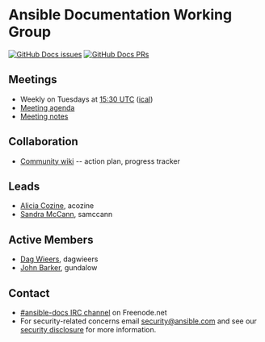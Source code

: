 # Ansible Documentation Working Group

[![GitHub Docs issues](https://img.shields.io/github/issues/ansible/ansible/docs.svg)](https://github.com/ansible/ansible/issues?q=is:open+is:issue+label:docs)
[![GitHub Docs PRs](https://img.shields.io/github/issues-pr/ansible/ansible/docs.svg)](https://github.com/ansible/ansible/issues?q=is:open+is:pr+label:docs)

## Meetings
* Weekly on Tuesdays at [15:30 UTC](http://www.thetimezoneconverter.com/?t=15:30&tz=UTC)
  ([ical](https://raw.githubusercontent.com/ansible/community/master/meetings/ical/docs.ics))
* [Meeting agenda](https://github.com/ansible/community/issues?q=is:open+label:meeting_agenda+label:docs)
* [Meeting notes](https://meetbot.fedoraproject.org/sresults/?group_id=ansible_documentation_working_group&type=team)

## Collaboration

* [Community wiki](https://github.com/ansible/community/wiki/docs) -- action plan, progress tracker

## Leads

* [Alicia Cozine](https://github.com/acozine), acozine
* [Sandra McCann](https://github.com/samccann), samccann

## Active Members

* [Dag Wieers](https://github.com/dagwieers), dagwieers
* [John Barker](https://github.com/nitzmahone), gundalow

## Contact

* [#ansible-docs IRC channel](https://webchat.freenode.net/?channels=ansible-docs) on Freenode.net
* For security-related concerns email security@ansible.com and see our [security disclosure](https://www.ansible.com/security) for more
    information.
